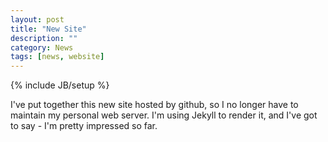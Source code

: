 ```yaml
---
layout: post
title: "New Site"
description: ""
category: News 
tags: [news, website]
---
```

{% include JB/setup %}

I've put together this new site hosted by github, so I no longer have to maintain my personal web server. I'm using Jekyll to render it, and I've got to say - I'm pretty impressed so far.
